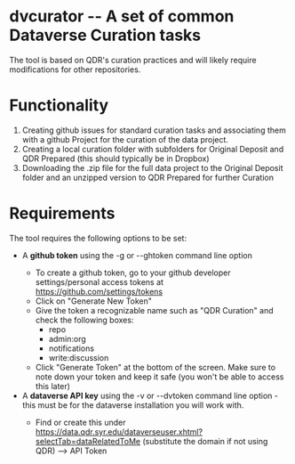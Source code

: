 # dvcurator -- A set of common Dataverse Curation tasks

The tool is based on QDR's curation practices and will likely require modifications for other repositories.

# Functionality

1. Creating github issues for standard curation tasks and associating them with a github Project for the curation of the data project.
2.  Creating a local curation folder with subfolders for Original Deposit and QDR Prepared (this should typically be in Dropbox)
3. Downloading the .zip file for the full data project to the Original Deposit folder and an unzipped version to QDR Prepared for further Curation

# Requirements

The tool requires the following options to be set:
* A **github token** using the -g <token> or --ghtoken <token> command line option
  * To create a github token, go to your github developer settings/personal access tokens at https://github.com/settings/tokens
  * Click on "Generate New Token"
  * Give the token a recognizable name such as "QDR Curation" and check the following boxes:
    * repo
    * admin:org 
    * notifications
    * write:discussion
  * Click "Generate Token" at the bottom of the screen. Make sure to note down your token and keep it safe (you won't be able to access this later)
* A **dataverse API key** using the -v <token> or --dvtoken <token> command line option - this must be for the dataverse installation you will work with.
  * Find or create this under https://data.qdr.syr.edu/dataverseuser.xhtml?selectTab=dataRelatedToMe (substitute the domain if not using QDR) --> API Token
